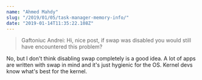 ```yaml
---
name: "Ahmed Mahdy"
slug: "/2019/01/05/task-manager-memory-info/"
date: "2019-01-14T11:35:22.108Z"
---
```

> Gaftoniuc Andrei:
> Hi, nice post, if swap was disabled you would still have encountered this problem?

No, but I don't think disabling swap completely is a good idea. A lot of apps are written with swap in mind and it&#x27;s just hygienic for the OS. Kernel devs know what's best for the kernel. 